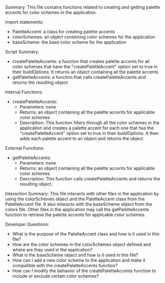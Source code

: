 Summary:
This file contains functions related to creating and getting palette accents for color schemes in the application.

Import statements:
- PaletteAccent: a class for creating palette accents
- colorSchemes: an object containing color schemes for the application
- baseScheme: the base color scheme for the application

Script Summary:
- createPaletteAccents: a function that creates palette accents for all color schemes that have the "createPaletteAccent" option set to true in their buildOptions. It returns an object containing all the palette accents.
- getPaletteAccents: a function that calls createPaletteAccents and returns the resulting object.

Internal Functions:
- createPaletteAccents: 
  - Parameters: none
  - Returns: an object containing all the palette accents for applicable color schemes
  - Description: This function filters through all the color schemes in the application and creates a palette accent for each one that has the "createPaletteAccent" option set to true in their buildOptions. It then adds each palette accent to an object and returns the object.

External Functions:
- getPaletteAccents:
  - Parameters: none
  - Returns: an object containing all the palette accents for applicable color schemes
  - Description: This function calls createPaletteAccents and returns the resulting object.

Interaction Summary:
This file interacts with other files in the application by using the colorSchemes object and the PaletteAccent class from the PaletteAccent file. It also interacts with the baseScheme object from the colors file. Other files in the application may call the getPaletteAccents function to retrieve the palette accents for applicable color schemes.

Developer Questions:
- What is the purpose of the PaletteAccent class and how is it used in this file?
- How are the color schemes in the colorSchemes object defined and where are they used in the application?
- What is the baseScheme object and how is it used in this file?
- How can I add a new color scheme to the application and make it compatible with the createPaletteAccents function?
- How can I modify the behavior of the createPaletteAccents function to include or exclude certain color schemes?
